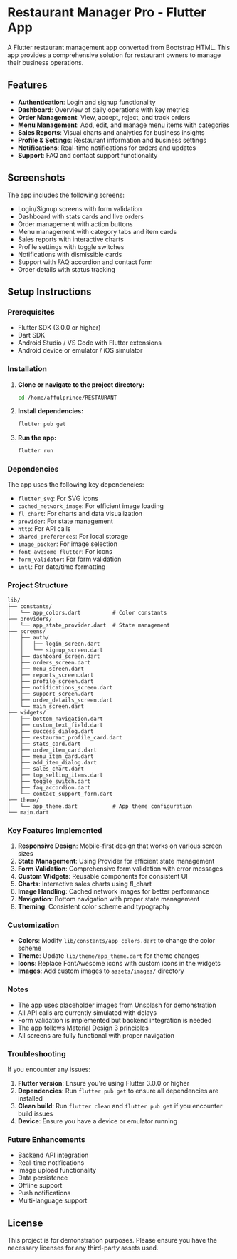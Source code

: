 # Restaurant Manager Pro - Flutter App

A Flutter restaurant management app converted from Bootstrap HTML. This app provides a comprehensive solution for restaurant owners to manage their business operations.

## Features

- **Authentication**: Login and signup functionality
- **Dashboard**: Overview of daily operations with key metrics
- **Order Management**: View, accept, reject, and track orders
- **Menu Management**: Add, edit, and manage menu items with categories
- **Sales Reports**: Visual charts and analytics for business insights
- **Profile & Settings**: Restaurant information and business settings
- **Notifications**: Real-time notifications for orders and updates
- **Support**: FAQ and contact support functionality

## Screenshots

The app includes the following screens:
- Login/Signup screens with form validation
- Dashboard with stats cards and live orders
- Order management with action buttons
- Menu management with category tabs and item cards
- Sales reports with interactive charts
- Profile settings with toggle switches
- Notifications with dismissible cards
- Support with FAQ accordion and contact form
- Order details with status tracking

## Setup Instructions

### Prerequisites

- Flutter SDK (3.0.0 or higher)
- Dart SDK
- Android Studio / VS Code with Flutter extensions
- Android device or emulator / iOS simulator

### Installation

1. **Clone or navigate to the project directory:**
   ```bash
   cd /home/affulprince/RESTAURANT
   ```

2. **Install dependencies:**
   ```bash
   flutter pub get
   ```

3. **Run the app:**
   ```bash
   flutter run
   ```

### Dependencies

The app uses the following key dependencies:

- `flutter_svg`: For SVG icons
- `cached_network_image`: For efficient image loading
- `fl_chart`: For charts and data visualization
- `provider`: For state management
- `http`: For API calls
- `shared_preferences`: For local storage
- `image_picker`: For image selection
- `font_awesome_flutter`: For icons
- `form_validator`: For form validation
- `intl`: For date/time formatting

### Project Structure

```
lib/
├── constants/
│   └── app_colors.dart          # Color constants
├── providers/
│   └── app_state_provider.dart  # State management
├── screens/
│   ├── auth/
│   │   ├── login_screen.dart
│   │   └── signup_screen.dart
│   ├── dashboard_screen.dart
│   ├── orders_screen.dart
│   ├── menu_screen.dart
│   ├── reports_screen.dart
│   ├── profile_screen.dart
│   ├── notifications_screen.dart
│   ├── support_screen.dart
│   ├── order_details_screen.dart
│   └── main_screen.dart
├── widgets/
│   ├── bottom_navigation.dart
│   ├── custom_text_field.dart
│   ├── success_dialog.dart
│   ├── restaurant_profile_card.dart
│   ├── stats_card.dart
│   ├── order_item_card.dart
│   ├── menu_item_card.dart
│   ├── add_item_dialog.dart
│   ├── sales_chart.dart
│   ├── top_selling_items.dart
│   ├── toggle_switch.dart
│   ├── faq_accordion.dart
│   └── contact_support_form.dart
├── theme/
│   └── app_theme.dart           # App theme configuration
└── main.dart
```

### Key Features Implemented

1. **Responsive Design**: Mobile-first design that works on various screen sizes
2. **State Management**: Using Provider for efficient state management
3. **Form Validation**: Comprehensive form validation with error messages
4. **Custom Widgets**: Reusable components for consistent UI
5. **Charts**: Interactive sales charts using fl_chart
6. **Image Handling**: Cached network images for better performance
7. **Navigation**: Bottom navigation with proper state management
8. **Theming**: Consistent color scheme and typography

### Customization

- **Colors**: Modify `lib/constants/app_colors.dart` to change the color scheme
- **Theme**: Update `lib/theme/app_theme.dart` for theme changes
- **Icons**: Replace FontAwesome icons with custom icons in the widgets
- **Images**: Add custom images to `assets/images/` directory

### Notes

- The app uses placeholder images from Unsplash for demonstration
- All API calls are currently simulated with delays
- Form validation is implemented but backend integration is needed
- The app follows Material Design 3 principles
- All screens are fully functional with proper navigation

### Troubleshooting

If you encounter any issues:

1. **Flutter version**: Ensure you're using Flutter 3.0.0 or higher
2. **Dependencies**: Run `flutter pub get` to ensure all dependencies are installed
3. **Clean build**: Run `flutter clean` and `flutter pub get` if you encounter build issues
4. **Device**: Ensure you have a device or emulator running

### Future Enhancements

- Backend API integration
- Real-time notifications
- Image upload functionality
- Data persistence
- Offline support
- Push notifications
- Multi-language support

## License

This project is for demonstration purposes. Please ensure you have the necessary licenses for any third-party assets used.
